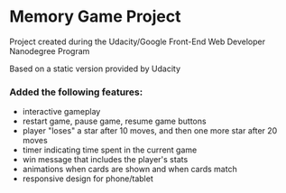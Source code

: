 # Memory Game Project

Project created during the Udacity/Google Front-End Web Developer Nanodegree Program

Based on a static version provided by Udacity

### Added the following features:
- interactive gameplay
- restart game, pause game, resume game buttons
- player "loses" a star after 10 moves, and then one more star after 20 moves
- timer indicating time spent in the current game
- win message that includes the player's stats
- animations when cards are shown and when cards match
- responsive design for phone/tablet
